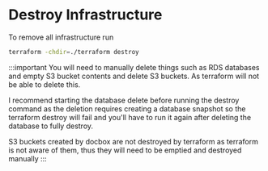 # Destroy Infrastructure

To remove all infrastructure run 

```sh
terraform -chdir=./terraform destroy
```

:::important
You will need to manually delete things such as RDS databases and empty S3 bucket contents and delete S3 buckets. As terraform will not be able to delete this.

I recommend starting the database delete before running the destroy command as the deletion requires creating a database snapshot so the terraform destroy will fail and you'll have to run it again after deleting the database to fully destroy.

S3 buckets created by docbox are not destroyed by terraform as terraform is not aware of them, thus they will need to be emptied and destroyed manually
:::
